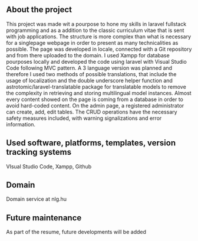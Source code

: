 ## About the project

This project was made wit a pourpose to hone my skills in laravel fullstack programming and as a addition to the classic curriculum vitae that is sent with job applications.
The structure is more complex than what is necessary for a singlepage webpage in order to present as many technicalities as possible.
The page was developed in locale, connected with a Git repository and from there uploaded to the domain.
I used Xampp for database pourposes locally and developed the code using laravel with Visual Studio Code following MVC pattern.
A 3 language version was planned and therefore I used two methods of possible translations, that include the usage of localization and the double underscore helper function and  astrotomic/laravel-translatable package for translatable models to remove the complexity in retrieving and storing multilingual model instances.
Almost every content showed on the page is coming from a database in order to avoid hard-coded content.
On the admin page, a registered administrator can create, add, edit tables. The CRUD operations have the necessary safety measures included, with warning signalizations and error information.


## Used software, platforms, templates, version tracking systems

VIsual Studio Code, Xampp, Github

## Domain

Domain service at nlg.hu

## Future maintenance

As part of the resume, future developments will be added 